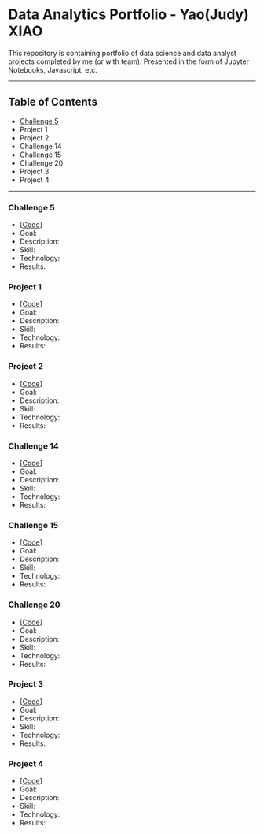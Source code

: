 # Data Analytics Portfolio - Yao(Judy) XIAO

This repository is containing portfolio of data science and data analyst projects completed by me (or with team). Presented in the form of Jupyter Notebooks, Javascript, etc.

--- 
## Table of Contents
* [Challenge 5](#challenge-5)
* Project 1
* Project 2
* Challenge 14
* Challenge 15
* Challenge 20
* Project 3
* Project 4
---
### Challenge 5
* [[Code](https://github.com/xiaoyaojudy/Challenge_5/blob/main/pymaceuticals_starter%20-%20Xiao_Yao.ipynb)]
* Goal:
* Description:
* Skill:
* Technology:
* Results:

### Project 1
* [[Code](https://github.com/xiaoyaojudy/Challenge_5.git)]
* Goal:
* Description:
* Skill:
* Technology:
* Results:
  
### Project 2
* [[Code](https://github.com/xiaoyaojudy/Challenge_5.git)]
* Goal:
* Description:
* Skill:
* Technology:
* Results:
  
### Challenge 14
* [[Code](https://github.com/xiaoyaojudy/Challenge_5.git)]
* Goal:
* Description:
* Skill:
* Technology:
* Results:
  
### Challenge 15
* [[Code](https://github.com/xiaoyaojudy/Challenge_5.git)]
* Goal:
* Description:
* Skill:
* Technology:
* Results:
  
### Challenge 20
* [[Code](https://github.com/xiaoyaojudy/Challenge_5.git)]
* Goal:
* Description:
* Skill:
* Technology:
* Results:
  
### Project 3
* [[Code](https://github.com/xiaoyaojudy/Challenge_5.git)]
* Goal:
* Description:
* Skill:
* Technology:
* Results:
  
### Project 4
* [[Code](https://github.com/xiaoyaojudy/Challenge_5.git)]
* Goal:
* Description:
* Skill:
* Technology:
* Results:
  
